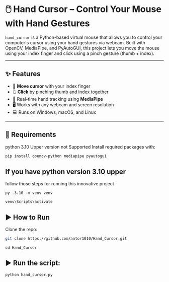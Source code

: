 # 🖱️ Hand Cursor – Control Your Mouse with Hand Gestures

`hand_cursor` is a Python-based virtual mouse that allows you to control your computer's cursor using your hand gestures via webcam. Built with OpenCV, MediaPipe, and PyAutoGUI, this project lets you move the mouse using your index finger and click using a pinch gesture (thumb + index).

---



## ✨ Features

- 📌 **Move cursor** with your index finger
- 👆 **Click** by pinching thumb and index together
- 🧠 Real-time hand tracking using **MediaPipe**
- 🖥️ Works with any webcam and screen resolution
- 💻 Runs on Windows, macOS, and Linux

---

## 🔧 Requirements
python 3.10 
Upper version not Supported
Install required packages with:

```bash
pip install opencv-python mediapipe pyautogui

```

## If you have python version 3.10 upper 
follow those steps for running this innovative project

```
py -3.10 -m venv venv
```
```
venv\Scripts\activate
```

## ▶️ How to Run
Clone the repo:
```bash
git clone https://github.com/antor1010/Hand_Cursor.git
```
```
cd Hand_Cursor
```
## ▶️ Run the script:
```
python hand_cursor.py
```

